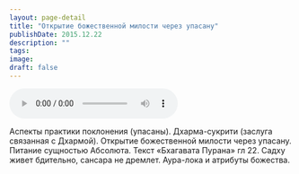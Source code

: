 ```yaml
---
layout: page-detail
title: "Открытие божественной милости через упасану"
publishDate: 2015.12.22
description: ""
tags:
image:
draft: false
---
```


<audio title="2015.12.22 - Открытие божественной милости через упасану.mp3" src="/upload/iblock/d42/d42fffb6100344f227629e449aa4c8f8.mp3" controls=""></audio>

 Аспекты практики поклонения (упасаны). Дхарма-сукрити (заслуга связанная с Дхармой). Открытие божественной милости через упасану. Питание сущностью Абсолюта. Текст «Бхагавата Пурана» гл 22\. Садху живет бдительно, сансара не дремлет. Аура-лока и атрибуты божества. 

  
